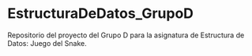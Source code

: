 # EstructuraDeDatos_GrupoD
Repositorio del proyecto del Grupo D para la asignatura de Estructura de Datos: Juego del Snake.
